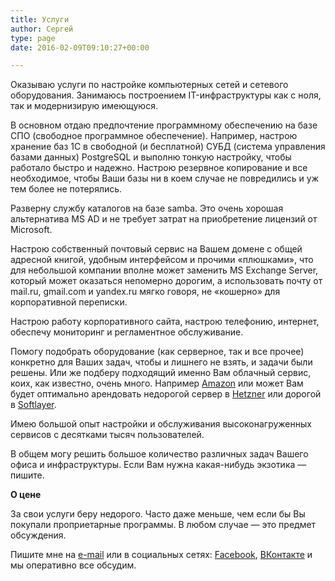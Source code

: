 ```yaml
---
title: Услуги
author: Сергей
type: page
date: 2016-02-09T09:10:27+00:00

---
```

Оказываю услуги по настройке компьютерных сетей и сетевого оборудования. Занимаюсь построением IT-инфраструктуры как с ноля, так и модернизирую имеющуюся.

В основном отдаю предпочтение программному обеспечению на базе СПО (свободное программное обеспечение). Например, настрою хранение баз 1С в свободной (и бесплатной) СУБД (система управления базами данных) PostgreSQL и выполню тонкую настройку, чтобы работало быстро и надежно. Настрою резервное копирование и все необходимое, чтобы Ваши базы ни в коем случае не повредились и уж тем более не потерялись.

Разверну службу каталогов на базе samba. Это очень хорошая альтернатива MS AD и не требует затрат на приобретение лицензий от Microsoft.

Настрою собственный почтовый сервис на Вашем домене с общей адресной книгой, удобным интерфейсом и прочими &#171;плюшками&#187;, что для небольшой компании вполне может заменить MS Exchange Server, который может оказаться непомерно дорогим, а использовать почту от mail.ru, gmail.com и yandex.ru мягко говоря, не &#171;кошерно&#187; для корпоративной переписки.

Настрою работу корпоративного сайта, настрою телефонию, интернет, обеспечу мониторинг и регламентное обслуживание.

Помогу подобрать оборудование (как серверное, так и все прочее) конкретно для Ваших задач, чтобы и лишнего не взять, и задачи были решены. Или же подберу подходящий именно Вам облачный сервис, коих, как известно, очень много. Например <a href="http://www.amazon.com/" target="_blank">Amazon</a> или может Вам будет оптимально арендовать недорогой сервер в <a href="https://www.hetzner.de/" target="_blank">Hetzner</a> или дорогой в <a href="http://www.softlayer.com/" target="_blank">Softlayer</a>.

Имею большой опыт настройки и обслуживания высоконагруженных сервисов с десятками тысяч пользователей.

В общем могу решить большое количество различных задач Вашего офиса и инфраструктуры. Если Вам нужна какая-нибудь экзотика &#8212; пишите.

**О цене**

За свои услуги беру недорого. Часто даже меньше, чем если бы Вы покупали проприетарные программы. В любом случае &#8212; это предмет обсуждения.

Пишите мне на <a href="mailto:sokol@xi-ix.org" target="_blank">e-mail</a> или в социальных сетях: <a href="https://www.facebook.com/sassokol" target="_blank">Facebook</a>, <a href="https://vk.com/gurudeep" target="_blank">ВКонтакте</a> и мы оперативно все обсудим.
